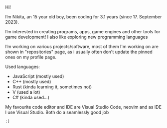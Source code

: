 
Hi!

I’m Nikita, an 15 year old boy, been coding for 3.1 years (since 17. September 2023).

I’m interested in creating programs, apps, game engines and other tools for game development!
I also like exploring new programming languages

I’m working on various projects/software, most of them I'm working on are
shown in "repositories" page, as i usually often don't update the pinned ones on my profile page.

Used languages:
- JavaScript (mostly used)
- C++ (mostly used)
- Rust (kinda learning it, sometimes not)
- V (used a lot)
- C# (kinda used...)
    
My favourite code editor and IDE are Visual Studio Code, neovim and as IDE I use Visual Studio. Both do a seamlessly good job

`:]`
